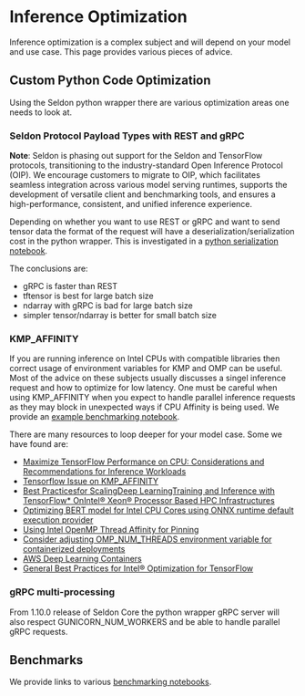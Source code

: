 # Inference Optimization

Inference optimization is a complex subject and will depend on your model and use case. This page provides various pieces of advice.


## Custom Python Code Optimization

Using the Seldon python wrapper there are various optimization areas one needs to look at.

### Seldon Protocol Payload Types with REST and gRPC

**Note**: Seldon is phasing out support for the Seldon and TensorFlow protocols, transitioning to the industry-standard Open Inference Protocol (OIP). We encourage customers to migrate to OIP, which facilitates seamless integration across various model serving runtimes, supports the development of versatile client and benchmarking tools, and ensures a high-performance, consistent, and unified inference experience.


Depending on whether you want to use REST or gRPC and want to send tensor data the format of the request will have a deserialization/serialization cost in the python wrapper. This is investigated in a [python serialization notebook](../examples/python_serialization.html).

The conclusions are:

  * gRPC is faster than REST
  * tftensor is best for large batch size
  * ndarray with gRPC is bad for large batch size
  * simpler tensor/ndarray is better for small batch size

### KMP_AFFINITY

If you are running inference on Intel CPUs with compatible libraries then correct usage of environment variables for KMP and OMP can be useful. Most of the advice on these subjects usually discusses a singel inference request and how to optimize for low latency. One must be careful when using KMP_AFFINITY when you expect to handle parallel inference requests as they may block in unexpected ways if CPU Affinity is being used. We provide an [example benchmarking notebook](../examples/python_kmp_affinity.html).

There are many resources to loop deeper for your model case. Some we have found are:

   * [Maximize TensorFlow Performance on CPU: Considerations and Recommendations for Inference Workloads](https://software.intel.com/content/www/us/en/develop/articles/maximize-tensorflow-performance-on-cpu-considerations-and-recommendations-for-inference.html)
   * [Tensorflow Issue on KMP_AFFINITY](https://github.com/tensorflow/tensorflow/issues/29354)
   * [Best  Practicesfor  ScalingDeep  LearningTraining  and Inference with TensorFlow* OnIntel® Xeon® Processor Based HPC Infrastructures](https://indico.cern.ch/event/762142/sessions/290684/attachments/1752969/2841011/TensorFlow_Best_Practices_Intel_Xeon_AI-HPC_v1.0_Q3_2018.pdf)
   * [Optimizing BERT model for Intel CPU Cores using ONNX runtime default execution provider](https://cloudblogs.microsoft.com/opensource/2021/03/01/optimizing-bert-model-for-intel-cpu-cores-using-onnx-runtime-default-execution-provider/)
   * [Using Intel OpenMP Thread Affinity for Pinning](https://www.nas.nasa.gov/hecc/support/kb/using-intel-openmp-thread-affinity-for-pinning_285.html)
   * [Consider adjusting OMP_NUM_THREADS environment variable for containerized deployments](https://thoth-station.ninja/j/mkl_threads.html)
   * [AWS Deep Learning Containers](https://docs.aws.amazon.com/deep-learning-containers/latest/devguide/dlc-guide.pdf.pdf)
   * [General Best Practices for Intel® Optimization for TensorFlow](https://github.com/IntelAI/models/blob/master/docs/general/tensorflow/GeneralBestPractices.md)

### gRPC multi-processing

From 1.10.0 release of Seldon Core the python wrapper gRPC server will also respect GUNICORN_NUM_WORKERS and be able to handle parallel gRPC requests.

## Benchmarks

We provide links to various [benchmarking notebooks](../examples/notebooks.html#benchmarking-and-load-tests).

